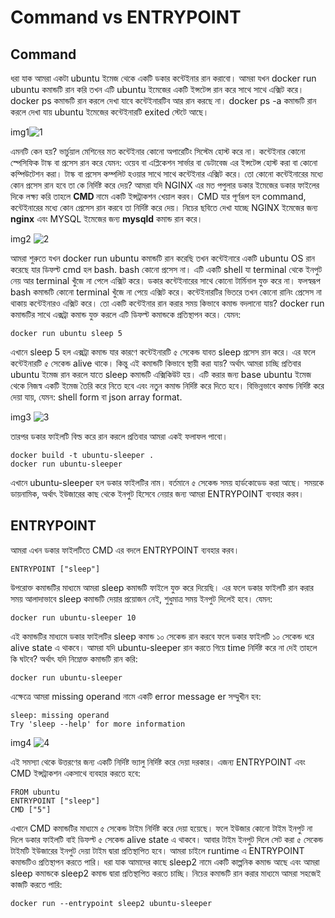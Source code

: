 # Command vs ENTRYPOINT
## Command
ধরা যাক আমরা একটা ubuntu ইমেজ থেকে একটি ডকার কন্টেইনার রান করাবো। আমরা যখন docker run ubuntu কমান্ডটি রান করি তখন এটি ubuntu ইমেজের একটি ইন্সটেন্স রান করে সাথে সাথে এক্সিট করে। docker ps কমান্ডটি রান করলে দেখা যাবে কন্টেইনারটিব আর রান করছে না। docker ps -a কমান্ডটি রান করলে দেখা যায় ubuntu ইমেজের কন্টেইনারটি exited স্টেটে আছে। 

img1![1](https://user-images.githubusercontent.com/61577824/168756883-f13229c3-fb81-407a-875a-e5086cec4ba4.png)



এমনটি কেন হয়? ভার্চুয়াল মেশিনের মত কন্টেইনার কোনো অপারেটিং সিস্টেম হোস্ট করে না। কন্টেইনার কোনো স্পেসিফিক টাস্ক বা প্রসেস রান করে যেমন: ওয়েব বা এপ্লিকেশন সার্ভার বা ডেটাবেজ এর ইন্সটেন্স হোস্ট করা বা কোনো কম্পিউটেশন করা। টাস্ক বা প্রসেস কম্পলিট হওয়ার সাথে সাথে কন্টেইনার এক্সিট করে। তো কোনো কন্টেইনারের মধ্যে কোন প্রসেস রান হবে তা কে নির্দিষ্ট করে দেয়? আমরা যদি NGINX এর মত পপুলার ডকার ইমেজের ডকার ফাইলের দিকে লক্ষ্য করি তাহলে <b>CMD </b> নামে একটি ইন্সট্রাকশন খেয়াল করব। CMD যার পূর্ণরূপ হল command, কন্টেইনারের মধ্যে কোন প্রেসেস রান করবে তা নির্দিষ্ট করে দেয়। নিচের ছবিতে দেখা যাচ্ছে NGINX ইমেজের জন্য <b>nginx</b> এবং MYSQL ইমেজের জন্য <b>mysqld</b> কমান্ড রান করে। 

img2
![2](https://user-images.githubusercontent.com/61577824/168756980-738bdec7-bfaf-41d1-9f96-1ed9c0bfc52a.png)


আমরা শুরুতে যখন docker run ubuntu কমান্ডটি রান করেছি তখন কন্টেইনারে একটি ubuntu OS রান করেছে যার ডিফল্ট  cmd হল bash. bash কোনো প্রসেস না। এটি একটি shell যা terminal থেকে ইনপুট নেয় আর terminal খুঁজে না পেলে এক্সিট করে। ডকার কন্টেইনারের সাথে কোনো টার্মিনাল যুক্ত করে না। ফলস্বরূপ bash কমান্ডটি কোনো terminal খুঁজে না পেয়ে এক্সিট করে। কন্টেইনারটির ভিতরে তখন কোনো রানিং প্রেসেস না থাকায় কন্টেইনারও এক্সিট করে। তো একটি কন্টেইনার রান করার সময় কিভাবে কমান্ড বদলানো যায়? docker run কমান্ডটির সাথে এক্সট্রা কমান্ড যুক্ত করলে এটি ডিফল্ট কমান্ডকে প্রতিস্থাপন করে। যেমন:

```
docker run ubuntu sleep 5
```
এখানে sleep 5 হল এক্সট্রা কমান্ড যার কারণে কন্টেইনারটি ৫ সেকেন্ড যাবত  sleep প্রসেস রান করে। এর ফলে কন্টেইনারটি ৫ সেকেন্ড alive থাকে। কিন্তু এই কমান্ডটি কিভাবে স্থায়ী করা যায়? অর্থাৎ আমরা চাচ্ছি প্রতিবার ubuntu ইমেজ রান করলে যাতে sleep কমান্ডটি এক্সিকিউট হয়। এটি করার জন্য base ubuntu ইমেজ থেকে নিজস্ব একটি ইমেজ তৈরি করে নিতে হবে এবং নতুন কমান্ড নির্দিষ্ট করে দিতে হবে। বিভিন্নভাবে কমান্ড নির্দিষ্ট করে দেয়া যায়, যেমন: shell form বা json array format. 

img3
![3](https://user-images.githubusercontent.com/61577824/168757000-986ce075-61f6-4714-a29d-327f785caacc.png)


তারপর ডকার ফাইলটি বিল্ড করে রান করলে প্রতিবার আমরা একই ফলাফল পাবো। 
```
docker build -t ubuntu-sleeper .
docker run ubuntu-sleeper
```
এখানে ubuntu-sleeper হল ডকার ফাইলটির নাম। বর্তমানে ৫ সেকেন্ড সময় হার্ডকোডেড করা আছে। সময়কে ডায়নামিক, অর্থাৎ ইউজারের কাছ থেকে ইনপুট হিসেবে নেয়ার জন্য আমরা ENTRYPOINT ব্যবহার করব।

## ENTRYPOINT
আমরা এখন ডকার ফাইলটিতে CMD এর বদলে ENTRYPOINT ব্যবহার করব।

```
ENTRYPOINT ["sleep"]
```
উপরোক্ত কমান্ডটির মাধ্যমে আমরা sleep কমান্ডটি ফাইলে যুক্ত করে দিয়েছি। এর ফলে ডকার ফাইলটি রান করার সময় আলাদাভাবে sleep কমান্ডটি দেয়ার প্রয়োজন নেই, শুধুমাত্র সময় ইনপুট দিলেই হবে। যেমন:
```
docker run ubuntu-sleeper 10
```
এই কমান্ডটির মাধ্যমে ডকার ফাইলটির sleep কমান্ড ১০ সেকেন্ড রান করবে ফলে ডকার ফাইলটি ১০ সেকেন্ড ধরে alive state এ থাকবে। আমরা যদি ubuntu-sleeper রান করতে গিয়ে time নির্দিষ্ট করে না দেই তাহলে কি ঘটবে? অর্থাৎ যদি নিম্নোক্ত কমান্ডটি রান করি:
```
docker run ubuntu-sleeper
```
এক্ষেত্রে আমরা missing operand নামে একটি error message er সম্মুখীন হব:
```
sleep: missing operand
Try 'sleep --help' for more information
```
img4
![4](https://user-images.githubusercontent.com/61577824/168757015-ce891848-a9ef-4516-8b44-2d77a5c79c08.png)


এই সমস্যা থেকে উত্তরণের জন্য একটি নির্দিষ্ট ভ্যালু নির্দিষ্ট করে দেয়া দরকার। এজন্য ENTRYPOINT এবং CMD ইন্সট্রাকশন একসাথে ব্যবহার করতে হবে:
```
FROM ubuntu
ENTRYPOINT ["sleep"]
CMD ["5"]
```
এখানে CMD কমান্ডটির মাধ্যমে ৫ সেকেন্ড টাইম নির্দিষ্ট করে দেয়া হয়েছে। ফলে ইউজার কোনো টাইম ইনপুট না দিলে ডকার ফাইলটি বাই ডিফল্ট ৫ সেকেন্ড alive state এ থাকবে। আবার টাইম ইনপুট দিলে সেট করা ৫ সেকেন্ড টাইমটি ইউজারের ইনপুট দেয়া টাইম দ্বারা প্রতিস্থাপিত হবে। আমরা চাইলে runtime এ ENTRYPOINT কমান্ডটিও প্রতিস্থাপন করতে পারি। ধরা যাক আমাদের কাছে sleep2 নামে একটি কাল্পনিক কমান্ড আছে এবং আমরা sleep কমান্ডকে sleep2 কমান্ড দ্বারা প্রতিস্থাপিত করতে চাচ্ছি। নিচের কমান্ডটি রান করার মাধ্যমে আমরা সহজেই কাজটি করতে পারি:
```
docker run --entrypoint sleep2 ubuntu-sleeper
```
